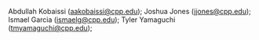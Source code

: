 Abdullah Kobaissi (aakobaissi@cpp.edu);
Joshua Jones (jjones@cpp.edu);
Ismael Garcia (ismaelg@cpp.edu);
Tyler Yamaguchi (tmyamaguchi@cpp.edu);
